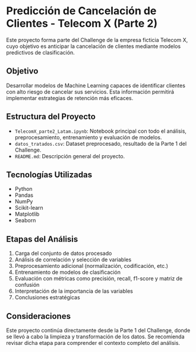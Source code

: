 # Predicción de Cancelación de Clientes - Telecom X (Parte 2)

Este proyecto forma parte del Challenge de la empresa ficticia Telecom X, cuyo objetivo es anticipar la cancelación de clientes mediante modelos predictivos de clasificación.

## Objetivo

Desarrollar modelos de Machine Learning capaces de identificar clientes con alto riesgo de cancelar sus servicios. Esta información permitirá implementar estrategias de retención más eficaces.

## Estructura del Proyecto

- `TelecomX_parte2_Latam.ipynb`: Notebook principal con todo el análisis, preprocesamiento, entrenamiento y evaluación de modelos.
- `datos_tratados.csv`: Dataset preprocesado, resultado de la Parte 1 del Challenge.
- `README.md`: Descripción general del proyecto.

## Tecnologías Utilizadas

- Python
- Pandas
- NumPy
- Scikit-learn
- Matplotlib
- Seaborn

## Etapas del Análisis

1. Carga del conjunto de datos procesado
2. Análisis de correlación y selección de variables
3. Preprocesamiento adicional (normalización, codificación, etc.)
4. Entrenamiento de modelos de clasificación
5. Evaluación con métricas como precisión, recall, f1-score y matriz de confusión
6. Interpretación de la importancia de las variables
7. Conclusiones estratégicas

## Consideraciones

Este proyecto continúa directamente desde la Parte 1 del Challenge, donde se llevó a cabo la limpieza y transformación de los datos. Se recomienda revisar dicha etapa para comprender el contexto completo del análisis.
